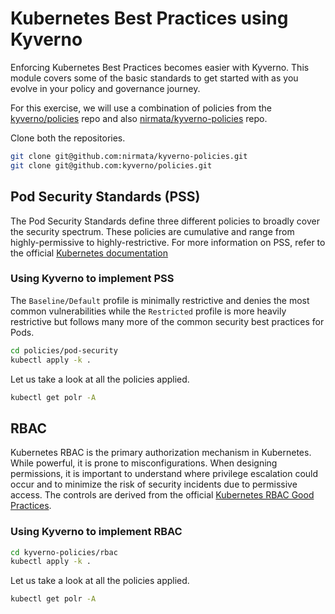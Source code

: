 # Kubernetes Best Practices using Kyverno
Enforcing Kubernetes Best Practices becomes easier with Kyverno. This module covers some of the basic standards to get started with as you evolve in your policy and governance journey.

For this exercise, we will use a combination of policies from the [kyverno/policies](https://github.com/kyverno/policies) repo and also [nirmata/kyverno-policies](https://github.com/nirmata/kyverno-policies) repo.

Clone both the repositories.
```sh
git clone git@github.com:nirmata/kyverno-policies.git
git clone git@github.com:kyverno/policies.git
```

## Pod Security Standards (PSS)
The Pod Security Standards define three different policies to broadly cover the security spectrum. These policies are cumulative and range from highly-permissive to highly-restrictive. For more information on PSS, refer to the official [Kubernetes documentation](https://kubernetes.io/docs/concepts/security/pod-security-standards/)

### Using Kyverno to implement PSS
The `Baseline/Default` profile is minimally restrictive and denies the most common vulnerabilities while the `Restricted` profile is more heavily restrictive but follows many more of the common security best practices for Pods.

```sh
cd policies/pod-security
kubectl apply -k .
```

Let us take a look at all the policies applied.
```sh
kubectl get polr -A
```

## RBAC
Kubernetes RBAC is the primary authorization mechanism in Kubernetes. While powerful, it is prone to misconfigurations. When designing permissions, it is important to understand where privilege escalation could occur and to minimize the risk of security incidents due to permissive access. The controls are derived from the official [Kubernetes RBAC Good Practices](https://kubernetes.io/docs/concepts/security/rbac-good-practices/).


### Using Kyverno to implement RBAC

```sh
cd kyverno-policies/rbac
kubectl apply -k .
```

Let us take a look at all the policies applied.
```sh
kubectl get polr -A
```

